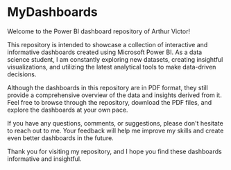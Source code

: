 # MyDashboards

Welcome to the Power BI dashboard repository of Arthur Victor!

This repository is intended to showcase a collection of interactive and informative dashboards created using Microsoft Power BI. As a data science student, I am constantly exploring new datasets, creating insightful visualizations, and utilizing the latest analytical tools to make data-driven decisions.

Although the dashboards in this repository are in PDF format, they still provide a comprehensive overview of the data and insights derived from it. Feel free to browse through the repository, download the PDF files, and explore the dashboards at your own pace.

If you have any questions, comments, or suggestions, please don't hesitate to reach out to me. Your feedback will help me improve my skills and create even better dashboards in the future.

Thank you for visiting my repository, and I hope you find these dashboards informative and insightful.
